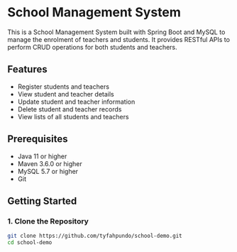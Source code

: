 # School Management System

This is a School Management System built with Spring Boot and MySQL to manage the enrolment of teachers and students. It provides RESTful APIs to perform CRUD operations for both students and teachers.

## Features

- Register students and teachers
- View student and teacher details
- Update student and teacher information
- Delete student and teacher records
- View lists of all students and teachers

## Prerequisites

- Java 11 or higher
- Maven 3.6.0 or higher
- MySQL 5.7 or higher
- Git

## Getting Started

### 1. Clone the Repository

```bash
git clone https://github.com/tyfahpundo/school-demo.git
cd school-demo
